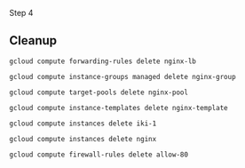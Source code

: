 Step 4
## Cleanup

`gcloud compute forwarding-rules delete nginx-lb`

`gcloud compute instance-groups managed delete nginx-group`

`gcloud compute target-pools delete nginx-pool`

`gcloud compute instance-templates delete nginx-template`

`gcloud compute instances delete iki-1`

`gcloud compute instances delete nginx`

`gcloud compute firewall-rules delete allow-80`
